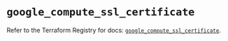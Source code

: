 # `google_compute_ssl_certificate`

Refer to the Terraform Registry for docs: [`google_compute_ssl_certificate`](https://registry.terraform.io/providers/hashicorp/google/6.12.0/docs/resources/compute_ssl_certificate).
